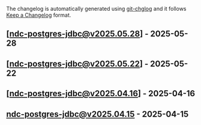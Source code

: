 The changelog is automatically generated using [git-chglog](https://github.com/git-chglog/git-chglog) and it follows [Keep a Changelog](https://keepachangelog.com) format.


<a name="ndc-postgres-jdbc@v2025.05.28"></a>
## [ndc-postgres-jdbc@v2025.05.28] - 2025-05-28

<a name="ndc-postgres-jdbc@v2025.05.22"></a>
## [ndc-postgres-jdbc@v2025.05.22] - 2025-05-22

<a name="ndc-postgres-jdbc@v2025.04.16"></a>
## [ndc-postgres-jdbc@v2025.04.16] - 2025-04-16

<a name="ndc-postgres-jdbc@v2025.04.15"></a>
## ndc-postgres-jdbc@v2025.04.15 - 2025-04-15
